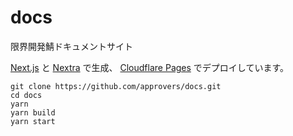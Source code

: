 # docs

限界開発鯖ドキュメントサイト

[Next.js](https://nextjs.org/) と [Nextra](https://github.com/shuding/nextra) で生成、 [Cloudflare Pages](https://pages.cloudflare.com/) でデプロイしています。

```shell
git clone https://github.com/approvers/docs.git
cd docs
yarn
yarn build 
yarn start
```
